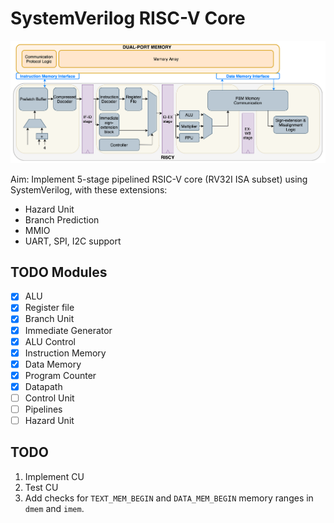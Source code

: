 # SystemVerilog RISC-V Core
![](docs/memory-ports.png)

Aim: Implement 5-stage pipelined RSIC-V core (RV32I ISA subset) using SystemVerilog, with these extensions:
- Hazard Unit
- Branch Prediction
- MMIO
- UART, SPI, I2C support

## TODO Modules
- [x] ALU
- [x] Register file
- [x] Branch Unit
- [x] Immediate Generator
- [x] ALU Control
- [x] Instruction Memory
- [x] Data Memory
- [x] Program Counter
- [x] Datapath
- [ ] Control Unit
- [ ] Pipelines
- [ ] Hazard Unit

## TODO
1) Implement CU
2) Test CU
4) Add checks for `TEXT_MEM_BEGIN` and `DATA_MEM_BEGIN` memory ranges in `dmem` and `imem`.